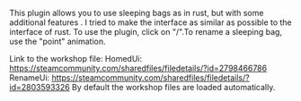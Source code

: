 This plugin allows you to use sleeping bags as in rust, but with some additional features . I tried to make the interface as similar as possible to the interface of rust.
To use the plugin, click on "/".To rename a sleeping bag, use the "point" animation.

Link to the workshop file:
HomedUi: https://steamcommunity.com/sharedfiles/filedetails/?id=2798466786
RenameUi: https://steamcommunity.com/sharedfiles/filedetails/?id=2803593326
By default the workshop files are loaded automatically.
